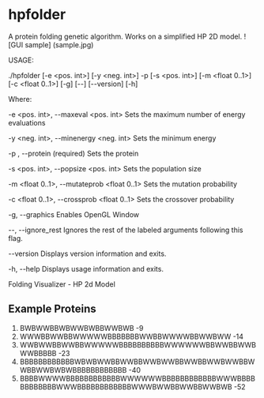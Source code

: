 hpfolder
========

A protein folding genetic algorithm. Works on a simplified HP 2D model.
![GUI sample]
(sample.jpg)

USAGE: 

   ./hpfolder  [-e <pos. int>] [-y <neg. int>] -p <string> [-s <pos. int>]
               [-m <float 0..1>] [-c <float 0..1>] [-g] [--] [--version]
               [-h]


Where: 

   -e <pos. int>,  --maxeval <pos. int>
     Sets the maximum number of energy evaluations

   -y <neg. int>,  --minenergy <neg. int>
     Sets the minimum energy

   -p <string>,  --protein <string>
     (required)  Sets the protein

   -s <pos. int>,  --popsize <pos. int>
     Sets the population size

   -m <float 0..1>,  --mutateprob <float 0..1>
     Sets the mutation probability

   -c <float 0..1>,  --crossprob <float 0..1>
     Sets the crossover probability

   -g,  --graphics
     Enables OpenGL Window

   --,  --ignore_rest
     Ignores the rest of the labeled arguments following this flag.

   --version
     Displays version information and exits.

   -h,  --help
     Displays usage information and exits.


   Folding Visualizer - HP 2d Model



Example Proteins
----------------
1. BWBWWBBWBWWBWBBWWBWB -9
2. WWWBBWWBBWWWWWBBBBBBBWWBBWWWWBBWWBWW -14
3. WWBWWBBWWBBWWWWWBBBBBBBBBBWWWWWWBBWWBBWWBWWBBBBB -23
4. BBBBBBBBBBBBWBWBWWBBWWBBWWBWWBBWWBBWWBWWBBWWBBWWBWBWBBBBBBBBBBBB -40
5. BBBBWWWWBBBBBBBBBBBBWWWWWWBBBBBBBBBBBBWWWBBBBBBBBBBBBWWWBBBBBBBBBBBBWWWBWWBBWWBBWWBWB -52

